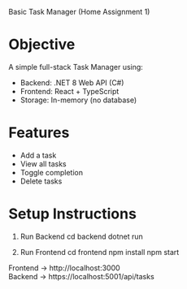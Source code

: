 Basic Task Manager (Home Assignment 1)

# Objective
A simple full-stack Task Manager using:
- Backend: .NET 8 Web API (C#)
- Frontend: React + TypeScript
- Storage: In-memory (no database)

# Features
- Add a task
- View all tasks
- Toggle completion
- Delete tasks

# Setup Instructions
1. Run Backend
cd backend
dotnet run

2. Run Frontend
cd frontend
npm install
npm start

Frontend → http://localhost:3000  
Backend → https://localhost:5001/api/tasks
